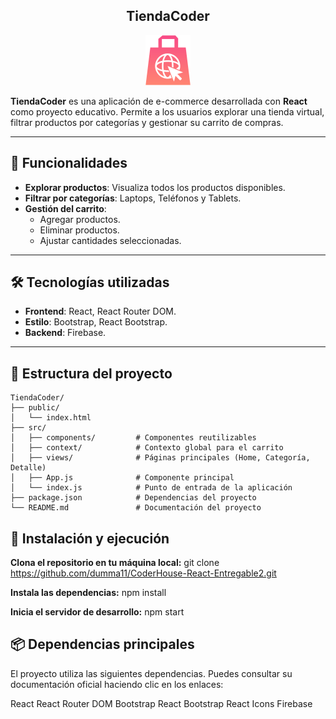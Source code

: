 <div style="text-align: center;">
  <h2>TiendaCoder</h2>
  <img src="./src/assets/images/logochico.png" alt="LogoTiendaCoder" />
</div>

**TiendaCoder** es una aplicación de e-commerce desarrollada con **React** como proyecto educativo. Permite a los usuarios explorar una tienda virtual, filtrar productos por categorías y gestionar su carrito de compras.

---

## 🚀 Funcionalidades

- **Explorar productos**: Visualiza todos los productos disponibles.
- **Filtrar por categorías**: Laptops, Teléfonos y Tablets.
- **Gestión del carrito**:
  - Agregar productos.
  - Eliminar productos.
  - Ajustar cantidades seleccionadas.

---

## 🛠️ Tecnologías utilizadas

- **Frontend**: React, React Router DOM.
- **Estilo**: Bootstrap, React Bootstrap.
- **Backend**: Firebase.

---

## 📂 Estructura del proyecto

```plaintext
TiendaCoder/
├── public/
│   └── index.html
├── src/
│   ├── components/         # Componentes reutilizables
│   ├── context/            # Contexto global para el carrito
│   ├── views/              # Páginas principales (Home, Categoría, Detalle)
│   ├── App.js              # Componente principal
│   └── index.js            # Punto de entrada de la aplicación
├── package.json            # Dependencias del proyecto
└── README.md               # Documentación del proyecto
```

## 🧰 Instalación y ejecución
**Clona el repositorio en tu máquina local:**
git clone https://github.com/dumma11/CoderHouse-React-Entregable2.git

**Instala las dependencias:**
npm install

**Inicia el servidor de desarrollo:**
npm start

## 📦 Dependencias principales
El proyecto utiliza las siguientes dependencias. Puedes consultar su documentación oficial haciendo clic en los enlaces:

React
React Router DOM
Bootstrap
React Bootstrap
React Icons
Firebase